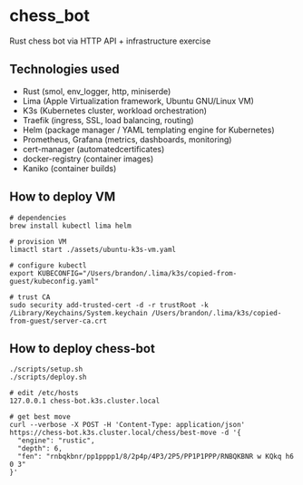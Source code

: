 # chess_bot

Rust chess bot via HTTP API + infrastructure exercise

## Technologies used

- Rust (smol, env_logger, http, miniserde)
- Lima (Apple Virtualization framework, Ubuntu GNU/Linux VM)
- K3s (Kubernetes cluster, workload orchestration)
- Traefik (ingress, SSL, load balancing, routing)
- Helm (package manager / YAML templating engine for Kubernetes)
- Prometheus, Grafana (metrics, dashboards, monitoring)
- cert-manager (automatedcertificates)
- docker-registry (container images)
- Kaniko (container builds)

## How to deploy VM

```shell
# dependencies
brew install kubectl lima helm

# provision VM
limactl start ./assets/ubuntu-k3s-vm.yaml

# configure kubectl
export KUBECONFIG="/Users/brandon/.lima/k3s/copied-from-guest/kubeconfig.yaml"

# trust CA
sudo security add-trusted-cert -d -r trustRoot -k /Library/Keychains/System.keychain /Users/brandon/.lima/k3s/copied-from-guest/server-ca.crt
```

## How to deploy chess-bot

```shell
./scripts/setup.sh
./scripts/deploy.sh

# edit /etc/hosts
127.0.0.1 chess-bot.k3s.cluster.local

# get best move
curl --verbose -X POST -H 'Content-Type: application/json' https://chess-bot.k3s.cluster.local/chess/best-move -d '{
  "engine": "rustic",
  "depth": 6,
  "fen": "rnbqkbnr/pp1pppp1/8/2p4p/4P3/2P5/PP1P1PPP/RNBQKBNR w KQkq h6 0 3"
}'
```
